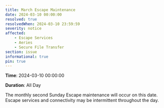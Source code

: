 ```yaml
---
title: March Escape Maintenance 
date: 2024-03-10 00:00:00
resolved: true
resolvedWhen: 2024-03-10 23:59:59
severity: notice
affected:
    - Escape Services
    - Aeries
    - Secure File Transfer
section: issue
informational: true
pin: true
---
```


**Time**: 2024-03-10 00:00:00

**Duration**: All Day

The monthly second Sunday Escape maintenance will occur on this date. Escape services and connectivity may be intermittent throughout the day.
